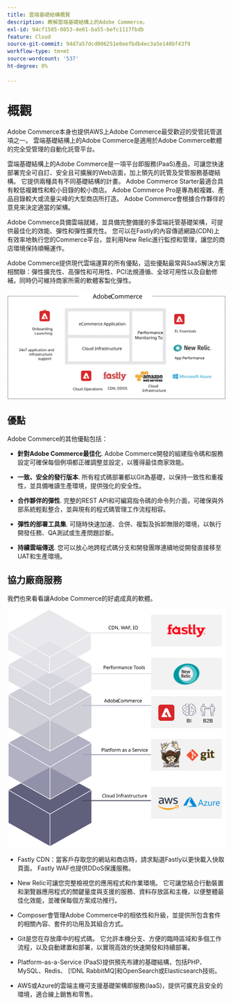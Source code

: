 ```yaml
---
title: 雲端基礎結構概覽
description: 瞭解雲端基礎結構上的Adobe Commerce。
exl-id: 94cf1505-0853-4e01-ba55-befc1117fbdb
feature: Cloud
source-git-commit: 94d7a57dcd006251e8eefbdb4ec3a5e140bf43f9
workflow-type: tm+mt
source-wordcount: '537'
ht-degree: 0%

---
```


# 概觀

Adobe Commerce本身也提供AWS上Adobe Commerce最受歡迎的受管託管選項之一。 雲端基礎結構上的Adobe Commerce是適用於Adobe Commerce軟體的完全受管理的自動化託管平台。

雲端基礎結構上的Adobe Commerce是一項平台即服務(PaaS)產品，可讓您快速部署完全可自訂、安全且可擴展的Web店面，加上領先的託管及受管服務基礎結構。 它提供兩種具有不同基礎結構的計畫。 Adobe Commerce Starter最適合具有較低複雜性和較小目錄的較小商店。 Adobe Commerce Pro是專為較複雜、產品目錄較大或流量尖峰的大型商店所打造。 Adobe Commerce會根據合作夥伴的意見來決定適當的架構。

Adobe Commerce具備雲端就緒，並具備完整備援的多雲端託管基礎架構，可提供最佳化的效能、彈性和彈性擴充性。 您可以在Fastly的內容傳遞網路(CDN)上有效率地執行您的Commerce平台，並利用New Relic進行監控和管理，讓您的商店環境保持順暢運作。

Adobe Commerce提供現代雲端運算的所有優點，這些優點最常與SaaS解決方案相關聯：彈性擴充性、高彈性和可用性、PCI法規遵循、全球可用性以及自動修補，同時仍可維持商家所需的軟體客製化彈性。

![在雲端基礎結構上顯示Adobe Commerce架構元素的圖表](../../../assets/playbooks/adobe-commerce-cloud-infrastructure.svg)

## 優點

Adobe Commerce的其他優點包括：

- **針對Adobe Commerce最佳化**. Adobe Commerce開發的組建指令碼和服務設定可確保每個例項都正確調整並設定，以獲得最佳商家效能。

- **一致、安全的發行版本**. 所有程式碼部署都以Git為基礎，以保持一致性和重複性，並具備唯讀生產環境，提供強化的安全性。

- **合作夥伴的彈性**. 完整的REST API和可編寫指令碼的命令列介面，可確保與外部系統輕鬆整合，並與現有的程式碼管理工作流程相容。

- **彈性的部署工具集**. 可隨時快速加速、合併、複製及拆卸無限的環境，以執行開發任務、QA測試或生產問題診斷。

- **持續雲端傳送**. 您可以放心地跨程式碼分支和開發團隊連續地從開發直接移至UAT和生產環境。

## 協力廠商服務

我們也來看看讓Adobe Commerce的好處成真的軟體。

![在雲端基礎結構技術棧疊上顯示Adobe Commerce的圖表](../../../assets/playbooks/cloud-tech-stack.svg)

- Fastly CDN：當客戶存取您的網站和商店時，請求點選Fastly以更快載入快取頁面。 Fastly WAF也提供DDoS保護服務。

- New Relic可讓您完整檢視您的應用程式和作業環境。 它可讓您結合行動裝置和瀏覽器應用程式的關鍵量度與支援的服務、資料存放區和主機，以便整體最佳化效能，並確保每個方案成功推行。

- Composer會管理Adobe Commerce中的相依性和升級，並提供所包含套件的相關內容、套件的功用及其組合方式。

- Git是您在存放庫中的程式碼。 它允許本機分支、方便的臨時區域和多個工作流程，以及自動建置和部署，以實現高效的快速開發和持續部署。

- Platform-as-a-Service (PaaS)提供預先布建的基礎結構，包括PHP、MySQL、Redis、 [!DNL RabbitMQ]和OpenSearch或Elasticsearch技術。

- AWS或Azure的雲端主機可支援基礎架構即服務(IaaS)，提供可擴充且安全的環境，適合線上銷售和零售。
